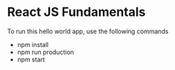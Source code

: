 # React JS Fundamentals

To run this hello world app, use the following commands
- npm install
- npm run production
- npm start